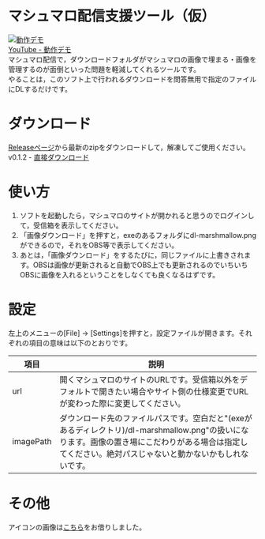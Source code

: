 # マシュマロ配信支援ツール（仮）
[![動作デモ](https://drive.google.com/uc?id=1RtjFXpPMXOGBBnpf1xxfLRBn6WLj85d1)](https://www.youtube.com/watch?v=QxS2tCDDrvk)  
[YouTube - 動作デモ](https://www.youtube.com/watch?v=QxS2tCDDrvk)  
マシュマロ配信で，ダウンロードフォルダがマシュマロの画像で埋まる・画像を管理するのが面倒といった問題を軽減してくれるツールです。  
やることは，このソフト上で行われるダウンロードを問答無用で指定のファイルにDLするだけです。  

# ダウンロード
[Releaseページ](https://github.com/hantabaru1014/marshmallow-obs-assistant/releases)から最新のzipをダウンロードして，解凍してご使用ください。  
v0.1.2 - [直接ダウンロード](https://github.com/hantabaru1014/marshmallow-obs-assistant/releases/download/v0.1.2/marshmallow-obs-assistant_v0.1.2.zip)

# 使い方
1. ソフトを起動したら，マシュマロのサイトが開かれると思うのでログインして，受信箱を表示してください。
2. 「画像ダウンロード」を押すと，exeのあるフォルダにdl-marshmallow.pngができるので，それをOBS等で表示してください。
3. あとは，「画像ダウンロード」をするたびに，同じファイルに上書きされます。OBSは画像が更新されると自動でOBS上でも更新されるのでいちいちOBSに画像を入れるということをしなくても良くなるはずです。

# 設定
左上のメニューの[File] → [Settings]を押すと，設定ファイルが開きます。それぞれの項目の意味は以下のとおりです。

項目 | 説明
--- | ---
url       | 開くマシュマロのサイトのURLです。受信箱以外をデフォルトで開きたい場合やサイト側の仕様変更でURLが変わった際に変更してください。
imagePath | ダウンロード先のファイルパスです。空白だと"(exeがあるディレクトリ)/dl-marshmallow.png"の扱いになります。画像の置き場にこだわりがある場合は指定してください。絶対パスじゃないと動かないかもしれないです。

# その他
アイコンの画像は[こちら](https://www.stockio.com/free-icon/toasted-marshmallows)をお借りしました。
